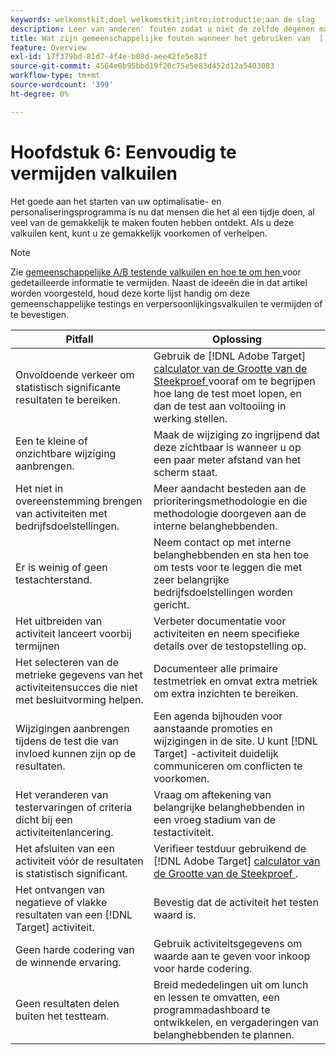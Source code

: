 ```yaml
---
keywords: welkomstkit;doel welkomstkit;intro;introductie;aan de slag
description: Leer van anderen' fouten zodat u niet de zelfde degenen maakt wanneer het gebruiken van Adobe  [!DNL Target]  als deel van uw het testen en verpersoonlijkingsstrategie.
title: Wat zijn gemeenschappelijke fouten wanneer het gebruiken van  [!DNL Target]  en hoe kan ik hen vermijden?
feature: Overview
exl-id: 17f379bd-81d7-4f4e-b08d-aee42fe5e81f
source-git-commit: 4564e0b95bbd19f20c75e5e83d452d12a5403083
workflow-type: tm+mt
source-wordcount: '399'
ht-degree: 0%

---
```


# Hoofdstuk 6: Eenvoudig te vermijden valkuilen

Het goede aan het starten van uw optimalisatie- en personaliseringsprogramma is nu dat mensen die het al een tijdje doen, al veel van de gemakkelijk te maken fouten hebben ontdekt. Als u deze valkuilen kent, kunt u ze gemakkelijk voorkomen of verhelpen.

>[!NOTE]
>
>Zie [ gemeenschappelijke A/B testende valkuilen en hoe te om hen ](/help/main/c-activities/t-test-ab/common-ab-testing-pitfalls.md) voor gedetailleerde informatie te vermijden. Naast de ideeën die in dat artikel worden voorgesteld, houd deze korte lijst handig om deze gemeenschappelijke testings en verpersoonlijkingsvalkuilen te vermijden of te bevestigen.

| Pitfall | Oplossing |
| --- | --- |
| Onvoldoende verkeer om statistisch significante resultaten te bereiken. | Gebruik de [!DNL Adobe Target] [ calculator van de Grootte van de Steekproef ](/help/main/c-activities/t-test-ab/sample-size-determination.md#section_6B8725BD704C4AFE939EF2A6B6E834E6) vooraf om te begrijpen hoe lang de test moet lopen, en dan de test aan voltooiing in werking stellen. |
| Een te kleine of onzichtbare wijziging aanbrengen. | Maak de wijziging zo ingrijpend dat deze zichtbaar is wanneer u op een paar meter afstand van het scherm staat. |
| Het niet in overeenstemming brengen van activiteiten met bedrijfsdoelstellingen. | Meer aandacht besteden aan de prioriteringsmethodologie en die methodologie doorgeven aan de interne belanghebbenden. |
| Er is weinig of geen testachterstand. | Neem contact op met interne belanghebbenden en sta hen toe om tests voor te leggen die met zeer belangrijke bedrijfsdoelstellingen worden gericht. |
| Het uitbreiden van activiteit lanceert voorbij termijnen | Verbeter documentatie voor activiteiten en neem specifieke details over de testopstelling op. |
| Het selecteren van de metrieke gegevens van het activiteitensucces die niet met besluitvorming helpen. | Documenteer alle primaire testmetriek en omvat extra metriek om extra inzichten te bereiken. |
| Wijzigingen aanbrengen tijdens de test die van invloed kunnen zijn op de resultaten. | Een agenda bijhouden voor aanstaande promoties en wijzigingen in de site. U kunt [!DNL Target] -activiteit duidelijk communiceren om conflicten te voorkomen. |
| Het veranderen van testervaringen of criteria dicht bij een activiteitenlancering. | Vraag om aftekening van belangrijke belanghebbenden in een vroeg stadium van de testactiviteit. |
| Het afsluiten van een activiteit vóór de resultaten is statistisch significant. | Verifieer testduur gebruikend de [!DNL Adobe Target] [ calculator van de Grootte van de Steekproef ](/help/main/c-activities/t-test-ab/sample-size-determination.md#section_6B8725BD704C4AFE939EF2A6B6E834E6). |
| Het ontvangen van negatieve of vlakke resultaten van een [!DNL Target] activiteit. | Bevestig dat de activiteit het testen waard is. |
| Geen harde codering van de winnende ervaring. | Gebruik activiteitsgegevens om waarde aan te geven voor inkoop voor harde codering. |
| Geen resultaten delen buiten het testteam. | Breid mededelingen uit om lunch en lessen te omvatten, een programmadashboard te ontwikkelen, en vergaderingen van belanghebbenden te plannen. |
